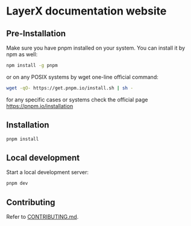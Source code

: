 # LayerX documentation website

## Pre-Installation

Make sure you have pnpm installed on your system. You can install it by npm as well:

```sh
npm install -g pnpm
```

or on any POSIX systems by wget one-line official command:

```sh
wget -qO- https://get.pnpm.io/install.sh | sh -
```

for any specific cases or systems check the official page https://pnpm.io/installation

## Installation

```sh
pnpm install
```

## Local development

Start a local development server:

```sh
pnpm dev
```

## Contributing

Refer to [CONTRIBUTING.md](../../CONTRIBUTING.md).
